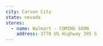 ```yaml
---
city: Carson City
state: nevada
stores:
  - name: Walmart - COMING SOON
    address: 3770 US Highway 395 S
---
```

